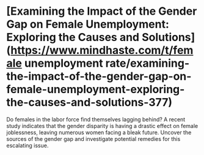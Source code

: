 
# [Examining the Impact of the Gender Gap on Female Unemployment: Exploring the Causes and Solutions](https://www.mindhaste.com/t/female unemployment rate/examining-the-impact-of-the-gender-gap-on-female-unemployment-exploring-the-causes-and-solutions-377)

Do females in the labor force find themselves lagging behind? A recent study indicates that the gender disparity is having a drastic effect on female joblessness, leaving numerous women facing a bleak future. Uncover the sources of the gender gap and investigate potential remedies for this escalating issue.
    